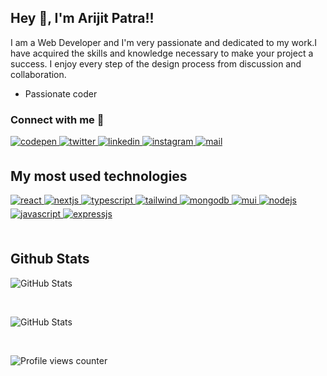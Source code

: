 ## Hey 👋, I'm Arijit Patra!!  
  
I am a Web Developer and I'm very passionate and dedicated to my work.I have acquired the skills and knowledge necessary to make your project a success. I enjoy every step of the design process from discussion and collaboration.
- Passionate coder   
  



### Connect with me 📩  
<!-- <a href="https://github.com/ArijitPatra2906" target="_blank">
<img src=https://img.shields.io/badge/Arijit Patra-%2324292e.svg?&style=for-the-badge&logo=github&logoColor=white alt=github style="margin-bottom: 5px;" />
</a> -->
<a href="https://codepen.com/arijitpatracp" target="_blank">
<img src=https://img.shields.io/badge/ArijitPatra-%23131417.svg?&style=for-the-badge&logo=codepen&logoColor=white alt=codepen style="margin-bottom: 5px;" />
</a>  
<a href="https://twitter.com/ar1stin" target="_blank">
<img src=https://img.shields.io/badge/ar1stin-%2300acee.svg?&style=for-the-badge&logo=twitter&logoColor=white alt=twitter style="margin-bottom: 5px;" />
</a>
<a href="https://linkedin.com/in/arijitpatra2906" target="_blank">
<img src=https://img.shields.io/badge/ArijitPatra-%231E77B5.svg?&style=for-the-badge&logo=linkedin&logoColor=white alt=linkedin style="margin-bottom: 5px;" />
</a>
<a href="https://instagram.com/arijit_patra29" target="_blank">
<img src=https://img.shields.io/badge/arijitpatra2906-%23000000.svg?&style=for-the-badge&logo=instagram&logoColor=pink alt=instagram style="margin-bottom: 5px;" />
</a>

<a href="mailto:patraarijit440@gmail.com" target="_blank">
<img src=https://img.shields.io/badge/ArijitPatra-orange.svg?&style=for-the-badge&logo=gmail&logoColor=white alt=mail style="margin-bottom: 5px;" />
</a> 

<br/>  


<!-- ## My resume -->

<!-- <div> -->
<!-- <a href="https://github.com/ArijitPatra2906/Resume/blob/main/Arijit%20Patra%20resume.pdf" target="_blank">See my resume</a> -->
<!-- </div> -->

## My most used technologies
<div >  
<a href="/#" target="_blank">
<img src=https://img.shields.io/badge/react-%2320232a.svg?style=for-the-badge&logo=react&logoColor=%2361DAFB alt=react style="margin-bottom: 5px;" />
</a>
<a href="/#" target="_blank">
<img src=https://img.shields.io/badge/nextjs-%2324292e.svg?&style=for-the-badge&logo=next.js&logoColor=white alt=nextjs style="margin-bottom: 5px;" />
</a>
<a href="/#" target="_blank">
<img src=https://img.shields.io/badge/typescript-%23007ACC.svg?style=for-the-badge&logo=typescript&logoColor=white alt=typescript style="margin-bottom: 5px;" />
</a>
<a href="/#" target="_blank">
<img src=https://img.shields.io/badge/tailwind-%2338B2AC.svg?&style=for-the-badge&logo=tailwindcss&logoColor=white alt=tailwind style="margin-bottom: 5px;" />
</a>
<a href="/#" target="_blank">
<img src=https://img.shields.io/badge/mongodb-green.svg?&style=for-the-badge&logo=mongodb&logoColor=white alt=mongodb style="margin-bottom: 5px;" />
</a>
<a href="/#" target="_blank">
<img src=https://img.shields.io/badge/mui-%231E77B5.svg?&style=for-the-badge&logo=mui&logoColor=skyblue alt=mui style="margin-bottom: 5px;" />
</a>
<a href="/#" target="_blank">
<img src=https://img.shields.io/badge/node.js-6DA55F?style=for-the-badge&logo=node.js&logoColor=white alt=nodejs style="margin-bottom: 5px;" />
</a>
<a href="/#" target="_blank">
<img src=https://img.shields.io/badge/javascript-%2324292e.svg?&style=for-the-badge&logo=javascript&logoColor=yellow alt=javascript style="margin-bottom: 5px;" />
</a>
<a href="/#" target="_blank">
<img src=https://img.shields.io/badge/expressjs-%2324292e.svg?&style=for-the-badge&logo=express&logoColor=white alt=expressjs style="margin-bottom: 5px;" />
</a>
</div>  

<br/>  


## Github Stats  


  ![GitHub Stats](https://github-readme-stats.vercel.app/api?username=ArijitPatra2906&show_icons=true&theme=radical)
  
  
  <br/>
  
  ![GitHub Stats](https://github-readme-stats.vercel.app/api/top-langs?username=ArijitPatra2906&layout=compact&theme=radical)

<br/>  

![Profile views counter](https://komarev.com/ghpvc/?username=ArijitPatra2906&&style=flat-square)  
  

<br/>  


<br />
